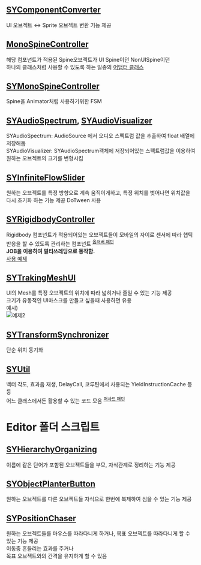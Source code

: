## [SYComponentConverter](https://github.com/dhtpdud/MyWorks/blob/main/SYComponentConverter.cs)
UI 오브젝트 ↔ Sprite 오브젝트 변환 기능 제공

## [MonoSpineController](https://github.com/dhtpdud/MyWorks/blob/main/MonoSpineController.cs)
해당 컴포넌트가 적용된 Spine오브젝트가 UI Spine이던 NonUISpine이던  
하나의 클래스처럼 사용할 수 있도록 하는 일종의 [어댑터 클래스](https://github.com/dhtpdud/DesignPatternStudy/wiki/%EC%96%B4%EB%8C%91%ED%84%B0-%ED%8C%A8%ED%84%B4-(Adapter-pattern))

## [SYMonoSpineController](https://github.com/dhtpdud/MyWorks/blob/main/SYMonoSpineController.cs)
Spine을 Animator처럼 사용하기위한 FSM

## [SYAudioSpectrum](https://github.com/dhtpdud/MyWorks/blob/main/SYAudioSpectrum.cs), [SYAudioVisualizer](https://github.com/dhtpdud/MyWorks/blob/main/SYAudioVisualizer.cs)
SYAudioSpectrum: AudioSource 에서 오디오 스펙트럼 값을 추출하여 float 배열에 저장해둠  
SYAudioVisualizer: SYAudioSpectrum객체에 저장되어있는 스펙트럼값을 이용하여 원하는 오브젝트의 크기를 변형시킴

## [SYInfiniteFlowSlider](https://github.com/dhtpdud/MyWorks/blob/main/SYInfiniteFlowSlider.cs)
원하는 오브젝트를 특정 방향으로 계속 움직이게하고, 특정 위치를 벗어나면 위치값을 다시 초기화 하는 기능 제공
DoTween 사용

## [SYRigidbodyController](https://github.com/dhtpdud/MyWorks/blob/main/SYRigidbodyController.cs)
Rigidbody 컴포넌트가 적용되어있는 오브젝트들이 모바일의 자이로 센서에 따라 햅틱반응을 할 수 있도록 관리하는 컴포넌트 <sup>[옵저버 패턴](https://github.com/dhtpdud/DesignPatternStudy/wiki/%EC%98%B5%EC%A0%80%EB%B2%84-%ED%8C%A8%ED%84%B4-(Observer-pattern))</sup>  
**JOB을 이용하여 멀티쓰레딩으로 동작함.**  
[사용 예제](https://github.com/dhtpdud/MyUnityCodeWorks/tree/main/Scene/JobSystem)

## [SYTrakingMeshUI](https://github.com/dhtpdud/MyWorks/blob/main/SYTrakingMeshUI.cs)
UI의 Mesh를 특정 오브젝트의 위치에 따라 넓히거나 줄일 수 있는 기능 제공  
크기가 유동적인 UI마스크를 만들고 싶을때 사용하면 유용  
예시)  
![예제2](https://user-images.githubusercontent.com/1351568/231068612-d92f6bbf-350a-42e9-8033-f2e6a16ca439.gif)

## [SYTransformSynchronizer](https://github.com/dhtpdud/MyWorks/blob/main/SYTransformSynchronizer.cs)
단순 위치 동기화

## [SYUtil](https://github.com/dhtpdud/MyWorks/blob/main/SYUtil.cs)
백터 각도, 효과음 재생, DelayCall, 코루틴에서 사용되는 YieldInstructionCache 등등  
어느 클래스에서든 활용할 수 있는 코드 모음 <sup>[퍼사드 패턴](https://github.com/dhtpdud/DesignPatternStudy/wiki/%ED%8D%BC%EC%82%AC%EB%93%9C-%ED%8C%A8%ED%84%B4-(Facade-pattern))</sup>  


# Editor 폴더 스크립트

## [SYHierarchyOrganizing](https://github.com/dhtpdud/MyWorks/blob/main/Editor/SYHierarchyOrganizing.cs)
이름에 같은 단어가 포함된 오브젝트들을 부모, 자식관계로 정리하는 기능 제공

## [SYObjectPlanterButton](https://github.com/dhtpdud/MyWorks/blob/main/Editor/SYObjectPlanter.cs)
원하는 오브젝트를 다른 오브젝트들 자식으로 한번에 복제하여 심을 수 있는 기능 제공

## [SYPositionChaser](https://github.com/dhtpdud/MyWorks/blob/main/Editor/SYPositionChaser.cs)
원하는 오브젝트들를 마우스를 따라다니게 하거나, 목표 오브젝트를 따라다니게 할 수 있는 기능 제공  
이동중 흔들리는 효과를 주거나  
목표 오브젝트와의 간격을 유지하게 할 수 있음
